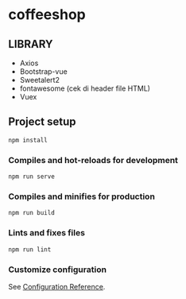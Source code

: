 # coffeeshop
## LIBRARY
 - Axios
 - Bootstrap-vue
 - Sweetalert2
 - fontawesome (cek di header file HTML)
 - Vuex
 
## Project setup
```
npm install
```

### Compiles and hot-reloads for development
```
npm run serve
```

### Compiles and minifies for production
```
npm run build
```

### Lints and fixes files
```
npm run lint
```

### Customize configuration
See [Configuration Reference](https://cli.vuejs.org/config/).

